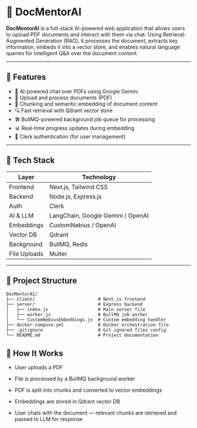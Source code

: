 # 📄 DocMentorAI

**DocMentorAI** is a full-stack AI-powered web application that allows users to upload PDF documents and interact with them via chat. Using Retrieval-Augmented Generation (RAG), it processes the document, extracts key information, embeds it into a vector store, and enables natural language queries for intelligent Q&A over the document content.

---

## 🚀 Features

- 🧠 AI-powered chat over PDFs using Google Gemini
- 📄 Upload and process documents (PDF)
- 📌 Chunking and semantic embedding of document content
- 🔍 Fast retrieval with Qdrant vector store
- 🛠️ BullMQ-powered background job queue for processing
- 📊 Real-time progress updates during embedding
- 🔐 Clerk authentication (for user management)

---

## 🧱 Tech Stack

| Layer        | Technology                           |
|--------------|--------------------------------------|
| Frontend     | Next.js, Tailwind CSS                |
| Backend      | Node.js, Express.js                  |
| Auth         | Clerk                                |
| AI & LLM     | LangChain, Google Gemini / OpenAI    |
| Embeddings   | CustomNebius / OpenAI                |
| Vector DB    | Qdrant                               |
| Background   | BullMQ, Redis                        |
| File Uploads | Multer                               |

---

## 📁 Project Structure

```
DocMentorAI/
├── client/                        # Next.js frontend  
├── server/                        # Express backend  
│   ├── index.js                   # Main server file  
│   ├── worker.js                  # BullMQ job worker  
│   └── CustomNebiusEmbeddings.js  # Custom embedding handler  
├── docker-compose.yml             # Docker orchestration file  
├── .gitignore                     # Git ignored files config  
└── README.md                      # Project documentation
```


## 🧪 How It Works
- User uploads a PDF

- File is processed by a BullMQ background worker

- PDF is split into chunks and converted to vector embeddings

- Embeddings are stored in Qdrant vector DB

- User chats with the document — relevant chunks are retrieved and passed to LLM for response
